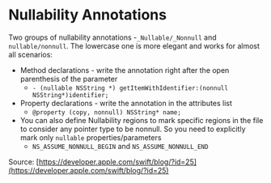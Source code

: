 # Nullability Annotations

Two groups of nullability annotations -`_Nullable/_Nonnull` and `nullable/nonnull`. The lowercase one is more elegant and works for almost all scenarios:

* Method declarations - write the annotation right after the open parenthesis of the parameter
  * `- (nullable NSString *) getItemWithIdentifier:(nonnull NSString*)identifier;` 
* Property declarations - write the annotation in the attributes list
  * `@property (copy, nonnull) NSString* name;`
* You can also define Nullability regions to mark specific regions in the file to consider any pointer type to be nonnull. So you need to explicitly mark only `nullable` properties/parameters
  *  `NS_ASSUME_NONNULL_BEGIN` and `NS_ASSUME_NONNULL_END`

Source: [https://developer.apple.com/swift/blog/?id=25](https://developer.apple.com/swift/blog/?id=25)

